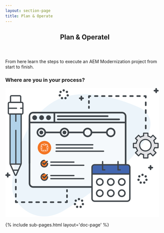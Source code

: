 ```yaml
---
layout: section-page
title: Plan & Operate
---
```


<section id="banner">
    <div class="content">
        <header>
            <h1>Plan &amp; Operatel</h1>
        </header>
        <p>From here learn the steps to execute an AEM Modernization project from start to finish.</p>
        <h3>Where are you in your process?</h3>
    </div>
    <span class="image object">
        <img src="images/icons/plan-and-operate.svg" alt="">
    </span>
</section>

{% include sub-pages.html layout='doc-page' %}
